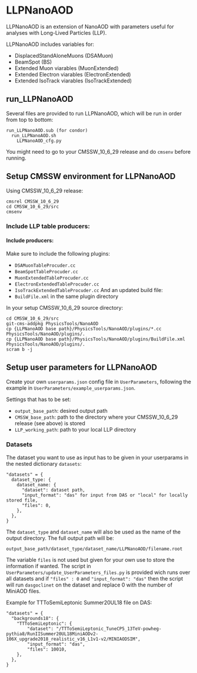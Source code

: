 # LLPNanoAOD #

LLPNanoAOD is an extension of NanoAOD with parameters useful for analyses with Long-Lived Particles (LLP).

LLPNanoAOD includes variables for:
* DisplacedStandAloneMuons (DSAMuon)
* BeamSpot (BS)
* Extended Muon viarables (MuonExtended)
* Extended Electron viarables (ElectronExtended)
* Extended IsoTrack viarables (IsoTrackExtended)

## run_LLPNanoAOD ##

Several files are provided to run LLPNanoAOD, which will be run in order from top to bottom:
```
run_LLPNanoAOD.sub (for condor)
  run_LLPNanoAOD.sh
    LLPNanoAOD_cfg.py
```

You might need to go to your CMSSW_10_6_29 release and do `cmsenv` before running.

## Setup CMSSW environment for LLPNanoAOD ##

Using CMSSW_10_6_29 release:

```
cmsrel CMSSW_10_6_29
cd CMSSW_10_6_29/src
cmsenv
```

### Include LLP table producers: ###

#### Include producers: ####

Make sure to include the following plugins:
* `DSAMuonTableProcuder.cc`
* `BeamSpotTableProcuder.cc`
* `MuonExtendedTableProcuder.cc`
* `ElectronExtendedTableProcuder.cc`
* `IsoTrackExtendedTableProcuder.cc`
And an updated build file:
* `BuildFile.xml` in the same plugin directory

In your setup CMSSW_10_6_29 source directory:
```
cd CMSSW_10_6_29/src
git-cms-addpkg PhysicsTools/NanoAOD
cp {LLPNanoAOD base path}/PhysicsTools/NanoAOD/plugins/*.cc PhysicsTools/NanoAOD/plugins/.
cp {LLPNanoAOD base path}/PhysicsTools/NanoAOD/plugins/BuildFile.xml PhysicsTools/NanoAOD/plugins/.
scram b -j
```

## Setup user parameters for LLPNanoAOD ##

Create your own `userparams.json` config file in `UserParameters`, following the example in `UserParameters/example_userparams.json`.

Settings that has to be set:
* `output_base_path`: desired output path
* `CMSSW_base_path`: path to the directory where your CMSSW_10_6_29 release (see above) is stored
* `LLP_working_path`: path to your local LLP directory

### Datasets ###
The dataset you want to use as input has to be given in your userparams in the nested dictionary `datasets`:

```
"datasets" = {
  dataset_type: {
    dataset_name: {
      "dataset": dataset path,
      "input_format": "das" for input from DAS or "local" for locally stored file,
      "files": 0,
    },
  },
}
```
The `dataset_type` and `dataset_name` will also be used as the name of the output directory. The full output path will be:
```
output_base_path/dataset_type/dataset_name/LLPNanoAOD/filename.root
```
The variable `files` is not used but given for your own use to store the information if wanted. The script in `UserParameters/update_UserParameters_files.py` is provided wich runs over all datasets and if `"files" : 0` and `"input_format": "das"` then the script will run `dasgoclinet` on the dataset and replace 0 with the number of MiniAOD files.

Example for TTToSemiLeptonic Summer20UL18 file on DAS:
```
"datasets" = {
  "backgrounds18": {
    "TTToSemiLeptonic": {
        "dataset": "/TTToSemiLeptonic_TuneCP5_13TeV-powheg-pythia8/RunIISummer20UL18MiniAODv2-106X_upgrade2018_realistic_v16_L1v1-v2/MINIAODSIM",
        "input_format": "das",
        "files": 10010,
    },
  },
}
```
